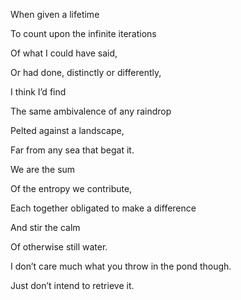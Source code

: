 When given a lifetime

To count upon the infinite iterations

Of what I could have said,

Or had done, distinctly or differently, 

I think I’d find 

The same ambivalence of any raindrop

Pelted against a landscape,

Far from any sea that begat it. 

  

We are the sum

Of the entropy we contribute,

Each together obligated to make a difference

And stir the calm

Of otherwise still water. 

  

I don’t care much what you throw in the pond though. 

Just don’t intend to retrieve it.